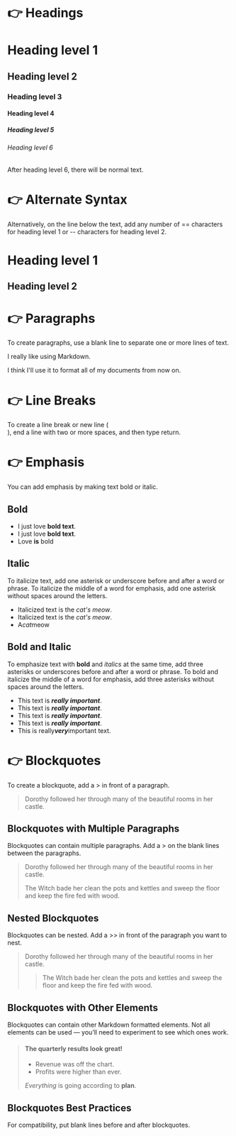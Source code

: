 # 👉 **Headings**

# Heading level 1

## Heading level 2

### Heading level 3

#### Heading level 4

##### Heading level 5

###### Heading level 6

After heading level 6, there will be normal text.

# 👉 **Alternate Syntax**
Alternatively, on the line below the text, add any number of == characters for heading level 1 or -- characters for heading level 2.

Heading level 1
===============

Heading level 2
---------------

# 👉 **Paragraphs**

To create paragraphs, use a blank line to separate one or more lines of text.

I really like using Markdown.

I think I'll use it to format all of my documents from now on.

# 👉 **Line Breaks**

To create a line break or new line (<br>), end a line with two or more spaces, and then type return.

# 👉 **Emphasis**

You can add emphasis by making text bold or italic.

## **Bold**

* I just love **bold text**.
* I just love __bold text__.
* Love **is** bold

## **Italic**

To italicize text, add one asterisk or underscore before and after a word or phrase. To italicize the middle of a word for emphasis, add one asterisk without spaces around the letters.

* Italicized text is the *cat's meow*.
* Italicized text is the _cat's meow_.
* A*cat*meow

## **Bold and Italic**

To emphasize text with **bold** and *italics* at the same time, add three asterisks or underscores before and after a word or phrase. To bold and italicize the middle of a word for emphasis, add three asterisks without spaces around the letters.

* This text is ***really important***.
* This text is ___really important___.
* This text is __*really important*__.
* This text is **_really important_**.
* This is really***very***important text.

# 👉 **Blockquotes**

To create a blockquote, add a > in front of a paragraph.

> Dorothy followed her through many of the beautiful rooms in her castle.

## **Blockquotes with Multiple Paragraphs**

Blockquotes can contain multiple paragraphs. Add a > on the blank lines between the paragraphs.

> Dorothy followed her through many of the beautiful rooms in her castle.
>
> The Witch bade her clean the pots and kettles and sweep the floor and keep the fire fed with wood.

## **Nested Blockquotes**

Blockquotes can be nested. Add a >> in front of the paragraph you want to nest.

> Dorothy followed her through many of the beautiful rooms in her castle.
>
>> The Witch bade her clean the pots and kettles and sweep the floor and keep the fire fed with wood.

## **Blockquotes with Other Elements**
Blockquotes can contain other Markdown formatted elements. Not all elements can be used — you’ll need to experiment to see which ones work.

> #### The quarterly results look great!
>
> - Revenue was off the chart.
> - Profits were higher than ever.
>
>  *Everything* is going according to **plan**.

## **Blockquotes Best Practices**

For compatibility, put blank lines before and after blockquotes.